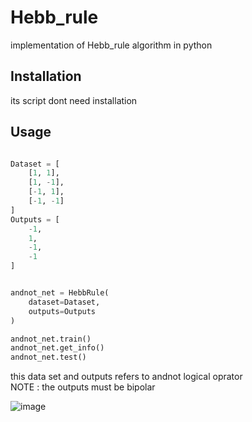 # Hebb_rule
implementation of Hebb_rule algorithm in python


## Installation

its script dont need installation

## Usage

```python

Dataset = [
    [1, 1],
    [1, -1],
    [-1, 1],
    [-1, -1]
]
Outputs = [
    -1,
    1,
    -1,
    -1
]


andnot_net = HebbRule(
    dataset=Dataset,
    outputs=Outputs
)

andnot_net.train()
andnot_net.get_info()
andnot_net.test()

```
this data set and outputs refers to andnot logical oprator <br>
NOTE : the outputs must be bipolar

![image](https://user-images.githubusercontent.com/32582182/120983187-b58afb80-c78e-11eb-9cde-305450f48be4.png)
